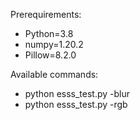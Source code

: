 Prerequirements:
- Python=3.8
- numpy=1.20.2
- Pillow=8.2.0

Available commands:

- python esss_test.py -blur <image-file> <radius> <weight>
- python esss_test.py -rgb <image-file>
